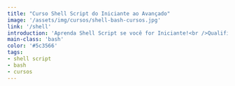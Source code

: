```yaml
---
title: "Curso Shell Script do Iniciante ao Avançado"
image: '/assets/img/cursos/shell-bash-cursos.jpg'
link: '/shell'
introduction: 'Aprenda Shell Script se você for Iniciante!<br />Qualifique-se se você já tem o básico.'
main-class: 'bash'
color: '#5c3566'
tags:
- shell script
- bash
- cursos
---
```

